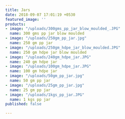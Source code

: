 ```yaml
---
title: Jars
date: 2018-09-07 17:01:19 +0530
featured_image: ''
products:
- image: "/uploads/300gms_pp_jar_blow_moulded_.JPG"
  name: 300 gms pp jar blow moulded
- image: "/uploads/250gm_pp_jar.jpg"
  name: 250 gm pp jar
- image: "/uploads/250gm_hdpe_jar_blow_moulded.JPG"
  name: 250 gm hdpe jar blow moulded
- image: "/uploads/240gm_hdpe_jar.JPG"
  name: 240 gm hdpe jar
- image: "/uploads/100gm_hdpe_jar.JPG"
  name: 100 gm hdpe jar
- image: "/uploads/50gm_pp_jar.jpg"
  name: 50 gm pp jar
- image: "/uploads/25gm_pp_jar.jpg"
  name: 25 gm pp jar
- image: "/uploads/1kgs_pp_jar.JPG"
  name: 1 kgs pp jar
published: false

---
```


